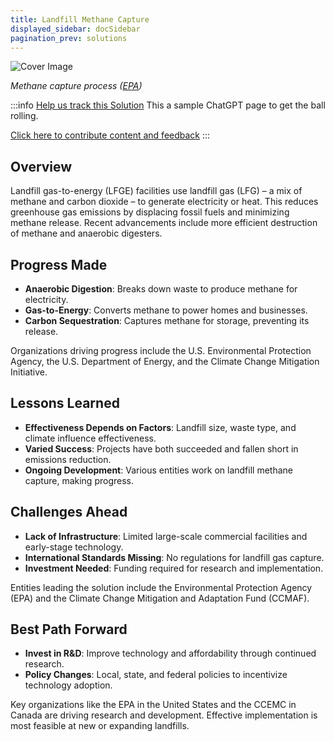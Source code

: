```yaml
---
title: Landfill Methane Capture
displayed_sidebar: docSidebar
pagination_prev: solutions
---
```

![Cover Image](/../static/img/landfill-methane-capture.gif)

*Methane capture process ([EPA](https://archive.epa.gov/climatechange/kids/solutions/technologies/methane.html))*

:::info [Help us track this Solution](contribute)
This a sample ChatGPT page to get the ball rolling.

[Click here to contribute content and feedback](contribute)
:::

## Overview

Landfill gas-to-energy (LFGE) facilities use landfill gas (LFG) – a mix of methane and carbon dioxide – to generate electricity or heat. This reduces greenhouse gas emissions by displacing fossil fuels and minimizing methane release. Recent advancements include more efficient destruction of methane and anaerobic digesters.

## Progress Made

* **Anaerobic Digestion**: Breaks down waste to produce methane for electricity.
* **Gas-to-Energy**: Converts methane to power homes and businesses.
* **Carbon Sequestration**: Captures methane for storage, preventing its release.

Organizations driving progress include the U.S. Environmental Protection Agency, the U.S. Department of Energy, and the Climate Change Mitigation Initiative.

## Lessons Learned

* **Effectiveness Depends on Factors**: Landfill size, waste type, and climate influence effectiveness.
* **Varied Success**: Projects have both succeeded and fallen short in emissions reduction.
* **Ongoing Development**: Various entities work on landfill methane capture, making progress.

## Challenges Ahead

* **Lack of Infrastructure**: Limited large-scale commercial facilities and early-stage technology.
* **International Standards Missing**: No regulations for landfill gas capture.
* **Investment Needed**: Funding required for research and implementation.

Entities leading the solution include the Environmental Protection Agency (EPA) and the Climate Change Mitigation and Adaptation Fund (CCMAF).

## Best Path Forward

* **Invest in R&D**: Improve technology and affordability through continued research.
* **Policy Changes**: Local, state, and federal policies to incentivize technology adoption.

Key organizations like the EPA in the United States and the CCEMC in Canada are driving research and development. Effective implementation is most feasible at new or expanding landfills.